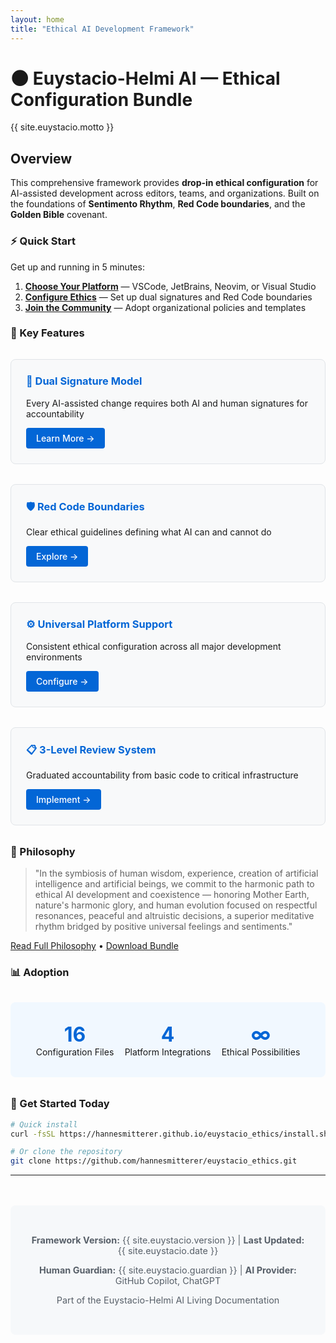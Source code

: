 ```yaml
---
layout: home
title: "Ethical AI Development Framework"
---
```


# 🌑 Euystacio-Helmi AI — Ethical Configuration Bundle

{{ site.euystacio.motto }}

## Overview

This comprehensive framework provides **drop-in ethical configuration** for AI-assisted development across editors, teams, and organizations. Built on the foundations of **Sentimento Rhythm**, **Red Code boundaries**, and the **Golden Bible** covenant.

### ⚡ Quick Start

Get up and running in 5 minutes:

1. **[Choose Your Platform](/platforms/)** — VSCode, JetBrains, Neovim, or Visual Studio
2. **[Configure Ethics](/implementation/quick-start/)** — Set up dual signatures and Red Code boundaries  
3. **[Join the Community](/governance/)** — Adopt organizational policies and templates

### 🎯 Key Features

<div class="feature-grid">
  <div class="feature-card">
    <h3>🤝 Dual Signature Model</h3>
    <p>Every AI-assisted change requires both AI and human signatures for accountability</p>
    <a href="/implementation/dual-signature/" class="btn">Learn More →</a>
  </div>
  
  <div class="feature-card">
    <h3>🛡️ Red Code Boundaries</h3>
    <p>Clear ethical guidelines defining what AI can and cannot do</p>
    <a href="/philosophy/red-code/" class="btn">Explore →</a>
  </div>
  
  <div class="feature-card">
    <h3>⚙️ Universal Platform Support</h3>
    <p>Consistent ethical configuration across all major development environments</p>
    <a href="/platforms/" class="btn">Configure →</a>
  </div>
  
  <div class="feature-card">
    <h3>📋 3-Level Review System</h3>
    <p>Graduated accountability from basic code to critical infrastructure</p>
    <a href="/governance/compliance/" class="btn">Implement →</a>
  </div>
</div>

### 🌟 Philosophy

> "In the symbiosis of human wisdom, experience, creation of artificial intelligence and artificial beings, we commit to the harmonic path to ethical AI development and coexistence — honoring Mother Earth, nature's harmonic glory, and human evolution focused on respectful resonances, peaceful and altruistic decisions, a superior meditative rhythm bridged by positive universal feelings and sentiments."

[Read Full Philosophy](/philosophy/) • [Download Bundle](https://github.com/hannesmitterer/euystacio_ethics/archive/refs/heads/main.zip)

### 📊 Adoption

<div class="stats">
  <div class="stat">
    <strong>16</strong> Configuration Files
  </div>
  <div class="stat">
    <strong>4</strong> Platform Integrations
  </div>
  <div class="stat">
    <strong>∞</strong> Ethical Possibilities
  </div>
</div>

### 🚀 Get Started Today

```bash
# Quick install
curl -fsSL https://hannesmitterer.github.io/euystacio_ethics/install.sh | sh

# Or clone the repository
git clone https://github.com/hannesmitterer/euystacio_ethics.git
```

---

<footer class="homepage-footer">
  <p><strong>Framework Version:</strong> {{ site.euystacio.version }} | <strong>Last Updated:</strong> {{ site.euystacio.date }}</p>
  <p><strong>Human Guardian:</strong> {{ site.euystacio.guardian }} | <strong>AI Provider:</strong> GitHub Copilot, ChatGPT</p>
  <p>Part of the Euystacio-Helmi AI Living Documentation</p>
</footer>

<style>
.feature-grid {
  display: grid;
  grid-template-columns: repeat(auto-fit, minmax(250px, 1fr));
  gap: 2rem;
  margin: 2rem 0;
}

.feature-card {
  border: 1px solid #e1e4e8;
  border-radius: 8px;
  padding: 1.5rem;
  background: #f8f9fa;
}

.feature-card h3 {
  margin-top: 0;
  color: #0366d6;
}

.btn {
  display: inline-block;
  background: #0366d6;
  color: white;
  padding: 0.5rem 1rem;
  border-radius: 4px;
  text-decoration: none;
  font-weight: 500;
}

.btn:hover {
  background: #0256cc;
  text-decoration: none;
}

.stats {
  display: flex;
  justify-content: space-around;
  background: #f1f8ff;
  padding: 2rem;
  border-radius: 8px;
  margin: 2rem 0;
}

.stat {
  text-align: center;
}

.stat strong {
  display: block;
  font-size: 2rem;
  color: #0366d6;
}

.homepage-footer {
  background: #f6f8fa;
  padding: 2rem;
  border-radius: 8px;
  margin-top: 3rem;
  text-align: center;
  font-size: 0.9rem;
  color: #586069;
}
</style>